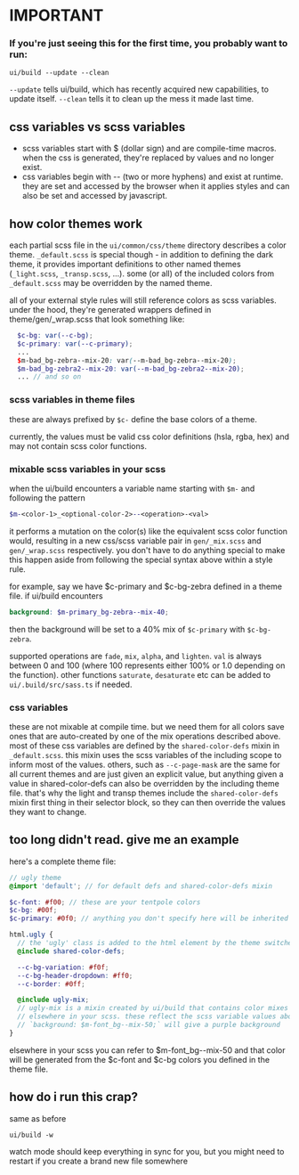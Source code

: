 # IMPORTANT

### If you're just seeing this for the first time, you probably want to run:

```
ui/build --update --clean
```

`--update` tells ui/build, which has recently acquired new capabilities, to update itself.
`--clean` tells it to clean up the mess it made last time.

## css variables vs scss variables

- scss variables start with $ (dollar sign) and are compile-time macros. when the css is
  generated, they're replaced by values and no longer exist.
- css variables begin with -- (two or more hyphens) and exist at runtime. they are set and accessed by
  the browser when it applies styles and can also be set and accessed by javascript.

## how color themes work

each partial scss file in the `ui/common/css/theme` directory describes a color theme. `_default.scss` is special though - in addition to defining the dark theme, it provides
important definitions to other named themes (`_light.scss`, `_transp.scss`, ...).
some (or all) of the included colors from `_default.scss` may be overridden by the named theme.

all of your external style rules will still reference colors as scss variables. under the
hood, they're generated wrappers defined in theme/gen/\_wrap.scss that look something like:

```scss
  $c-bg: var(--c-bg);
  $c-primary: var(--c-primary);
  ...
  $m-bad_bg-zebra--mix-20: var(--m-bad_bg-zebra--mix-20);
  $m-bad_bg-zebra2--mix-20: var(--m-bad_bg-zebra2--mix-20);
  ... // and so on
```

### scss variables in theme files

these are always prefixed by `$c-` define the base colors of a theme.

currently, the values must be valid css color definitions (hsla, rgba, hex) and may not
contain scss color functions.

### mixable scss variables in your scss

when the ui/build encounters a variable name
starting with `$m-` and following the pattern

```scss
$m-<color-1>_<optional-color-2>--<operation>-<val>
```

it performs
a mutation on the color(s) like the equivalent scss color function would, resulting in a new
css/scss variable pair in `gen/_mix.scss` and `gen/_wrap.scss` respectively. you don't
have to do anything special to make this happen aside from following the special syntax
above within a style rule.

for example, say we have $c-primary and $c-bg-zebra defined in a theme file. if ui/build
encounters

```scss
background: $m-primary_bg-zebra--mix-40;
```

then the background will be set to
a 40% mix of `$c-primary` with `$c-bg-zebra`.

supported operations are `fade`, `mix`, `alpha`, and `lighten`. `val` is always between
0 and 100 (where 100 represents either 100% or 1.0 depending on the function). other
functions `saturate`, `desaturate` etc can be added to `ui/.build/src/sass.ts` if needed.

### css variables

these are not mixable at compile time. but we need them for all colors save ones that are
auto-created by one of the mix operations described above.
most of these css variables are defined by the `shared-color-defs` mixin in `_default.scss`.
this mixin uses the scss variables of the including scope to inform most of the values.
others, such as `--c-page-mask` are the same for all current themes and are just given
an explicit value, but anything given a value in shared-color-defs can also be
overridden by the including theme file. that's why the light and transp themes include
the `shared-color-defs` mixin first thing in their selector block, so they can then
override the values they want to change.

## too long didn't read. give me an example

here's a complete theme file:

```scss
// ugly theme
@import 'default'; // for default defs and shared-color-defs mixin

$c-font: #f00; // these are your tentpole colors
$c-bg: #00f;
$c-primary: #0f0; // anything you don't specify here will be inherited from default

html.ugly {
  // the 'ugly' class is added to the html element by the theme switcher
  @include shared-color-defs;

  --c-bg-variation: #f0f;
  --c-bg-header-dropdown: #ff0;
  --c-border: #0ff;

  @include ugly-mix;
  // ugly-mix is a mixin created by ui/build that contains color mixes specified
  // elsewhere in your scss. these reflect the scss variable values above, so
  // `background: $m-font_bg--mix-50;` will give a purple background
}
```

elsewhere in your scss you can refer to $m-font_bg--mix-50 and that color will be generated
from the $c-font and $c-bg colors you defined in the theme file.

## how do i run this crap?

same as before

```
ui/build -w
```

watch mode should keep everything in sync for you, but you might need to restart if
you create a brand new file somewhere
